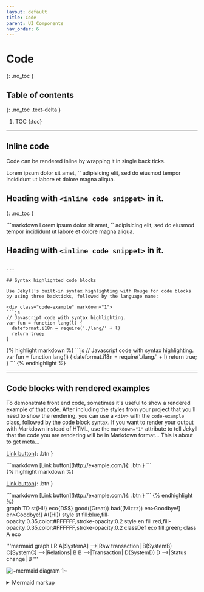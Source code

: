 ```yaml
---
layout: default
title: Code
parent: UI Components
nav_order: 6
---
```


<!-- prettier-ignore-start -->
# Code
{: .no_toc }
<!-- prettier-ignore-end -->

<!-- prettier-ignore-start -->
## Table of contents
{: .no_toc .text-delta }
<!-- prettier-ignore-end -->

<!-- prettier-ignore-start -->

1. TOC
{:toc}
<!-- prettier-ignore-end -->

---

## Inline code

Code can be rendered inline by wrapping it in single back ticks.

<div class="code-example" markdown="1">
Lorem ipsum dolor sit amet, `<inline code snippet>` adipisicing elit, sed do eiusmod tempor incididunt ut labore et dolore magna aliqua.

## Heading with `<inline code snippet>` in it.

{: .no_toc }

</div>
```markdown
Lorem ipsum dolor sit amet, `<inline code snippet>` adipisicing elit, sed do eiusmod tempor incididunt ut labore et dolore magna aliqua.

## Heading with `<inline code snippet>` in it.

````

---

## Syntax highlighted code blocks

Use Jekyll's built-in syntax highlighting with Rouge for code blocks by using three backticks, followed by the language name:

<div class="code-example" markdown="1">
```js
// Javascript code with syntax highlighting.
var fun = function lang(l) {
  dateformat.i18n = require('./lang/' + l)
  return true;
}
````

</div>
{% highlight markdown %}
```js
// Javascript code with syntax highlighting.
var fun = function lang(l) {
  dateformat.i18n = require('./lang/' + l)
  return true;
}
```
{% endhighlight %}

---

## Code blocks with rendered examples

To demonstrate front end code, sometimes it's useful to show a rendered example of that code. After including the styles from your project that you'll need to show the rendering, you can use a `<div>` with the `code-example` class, followed by the code block syntax. If you want to render your output with Markdown instead of HTML, use the `markdown="1"` attribute to tell Jekyll that the code you are rendering will be in Markdown format... This is about to get meta...

<div class="code-example" markdown="1">

<div class="code-example" markdown="1">

[Link button](http://example.com/){: .btn }

</div>
```markdown
[Link button](http://example.com/){: .btn }
```

</div>
{% highlight markdown %}
<div class="code-example" markdown="1">

[Link button](http://example.com/){: .btn }

</div>
```markdown
[Link button](http://example.com/){: .btn }
```
{% endhighlight %}

<link href="https://cdnjs.cloudflare.com/ajax/libs/mermaid/6.0.0/mermaid.css" rel="stylesheet" />
<script src="https://cdnjs.cloudflare.com/ajax/libs/mermaid/6.0.0/mermaid.js"></script>


<div class="mermaid" style="margin:auto;">
            graph TD 
              st{HI!}
              eco{D$$}
              good((Great))
              bad((Mizzz))
              en>Goodbye!]
                en>Goodbye!]
              A((HI))
              style st fill:blue,fill-opacity:0.35,color:#FFFFFF,stroke-opacity:0.2
              style en fill:red,fill-opacity:0.35,color:#FFFFFF,stroke-opacity:0.2
              classDef eco fill:green;
              class A eco
</div>


'''mermaid
graph LR
    A[SystemA] -->|Raw transaction| B(SystemB)
    C[SystemC] -->|Relations| B
    B -->|Transaction| D(SystemD)
    D -->|Status change| B
'''


<!-- generated by mermaid compile action - START -->
![~mermaid diagram 1~](/.resources/docs_ui-components_code-md-1.svg)
<details>
  <summary>Mermaid markup</summary>

```mermaid
graph LR
    A[SystemA] -->|Raw transaction| B(SystemB)
    C[SystemC] -->|Relations| B
    B -->|Transaction| D(SystemD)
    D -->|Status change| B
```

</details>
<!-- generated by mermaid compile action - END -->
